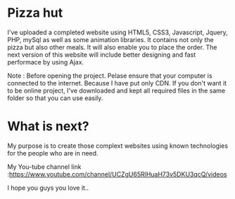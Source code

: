 # Pizza hut
I've uploaded a completed website using HTML5, CSS3, Javascript, Jquery, PHP, mySql as well as some animation libraries. It contains not only the pizza but also other meals. It will also enable you to place the order. The next version of this website will include better designing and fast performace by using Ajax. 

Note : Before opening the project. Pelase ensure that your computer is connected to the internet. Because I have put only CDN. If you don't want it to be online project, I've downloaded and kept all required files in the same folder so that you can use easily.  

# What is next?
My purpose is to create those complext websites using known technologies for the people who are in need. 

My You-tube channel link :https://www.youtube.com/channel/UCZgU65RlHuaH73v5DKU3qcQ/videos

I hope you guys you love it..

